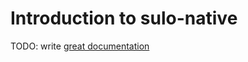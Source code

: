 # Introduction to sulo-native

TODO: write [great documentation](http://jacobian.org/writing/what-to-write/)
